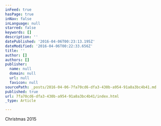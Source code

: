 ```yaml
---
inFeed: true
hasPage: true
inNav: false
inLanguage: null
starred: false
keywords: []
description: ''
datePublished: '2016-04-06T00:23:13.195Z'
dateModified: '2016-04-06T00:22:33.656Z'
title: ''
author: []
authors: []
publisher:
  name: null
  domain: null
  url: null
  favicon: null
sourcePath: _posts/2016-04-06-7fa70cd6-dfa3-430b-a954-91a8a3bc4b41.md
published: true
url: 7fa70cd6-dfa3-430b-a954-91a8a3bc4b41/index.html
_type: Article

---
```

Christmas 2015